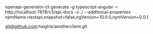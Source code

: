 openapi-generator-cli generate -g typescript-angular -i http://localhost:7878/v3/api-docs -o ./  --additional-properties npmName=testapi,snapshot=false,ngVersion=10.0.0,npmVersion=0.0.1

git@github.com:haighis/anotherclient.git